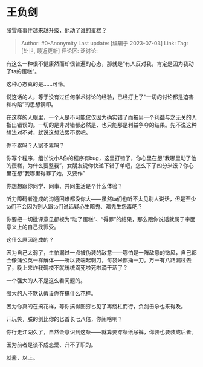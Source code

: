 # 王负剑
[张雪峰事件越来越升级，他动了谁的蛋糕？](https://www.zhihu.com/question/609466877/answer/3100819378)

> Author: #0-Anonymity
> Last update: [编辑于 2023-07-03]
> Link:
> Tag: [处世, 最近更新]
> 评论区:
> 泛讨论:

有这么一种很不健康然而却很普遍的心态，那就是“有人反对我，肯定是因为我动了ta的蛋糕”。

这种心态真的是……可怜。

说这话的人，等于没有过任何学术讨论的经验，已经打上了“一切的讨论都是迫害和构陷”的思想钢印。

在这样的人眼里，一个人是不可能仅仅因为确实错了而被另一个利益与之无关的人指出错误的。一切的是非对错都必然是、也只能那是利益争夺的结果。先不说这种想法对不对，就说这想法累不累吧。

你不累吗？人家不累吗？

你写个程序，组长说小A你的程序有bug，这里打错了，你心里在想“我哪里动了他的蛋糕，为什么要整我”。女朋友说你快递下错了单吧，怎么下了四分米饭？你心里在想“我哪里得罪了她，又要作”

你想想跟你同学、同事、共同生活是个什么体验？

听力障碍者造成的沟通困难都没你大——虽然ta们也听不太见别人说话，但是至少ta们不会因为别人跟ta们说话疑心生暗鬼、暗鬼生怨毒吧？

你要把一切批评意见都视为“动了蛋糕”、“得罪”的结果，那么跟你说话就属于字面意义上的自己找罪受。

这什么原因造成的？

因为自己太弱了，生怕漏过一点被伪装的敌意——哪怕是一阵敌意的微风，自己都会像蒲公英一样解体——所以要端起刺刀，每袋米都捅一刀。万一有八路漏过去了，晚上来炸我碉楼不就统统滴死啦死啦滴干活了？

一个强大的人不是这么看问题的。

强大的人不默认假设你在搞什么花样。

因为你真的在搞花样，等你搞得图穷匕见了再绕柱而行，负剑击杀也来得及。

开玩笑，朕的剑比你的匕首长七八倍，你闹啥咧？

你行走江湖久了，自然会意识到这条——就算要穿条纸尿裤，你装也要装成后者。

因为前者是谈不成恋爱、升不了职的。

就酱，以上。